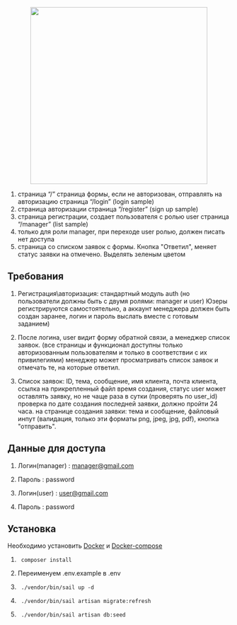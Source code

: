 <p align="center"><a href="https://laravel.com" target="_blank"><img src="https://raw.githubusercontent.com/laravel/art/master/logo-lockup/5%20SVG/2%20CMYK/1%20Full%20Color/laravel-logolockup-cmyk-red.svg" width="400"></a></p>

1.  страница “/” страница формы, если не авторизован, отправлять на авторизацию
    страница “/login” (login sample)
2.  страница авторизации
    страница “/register” (sign up sample)
3.  страница регистрации, создает пользователя с ролью user
    страница “/manager” (list sample)
4.  только для роли manager, при переходе user ролью, должен писать нет доступа
5.  страница со списком заявок с формы. Кнопка "Ответил", меняет статус заявки на отмечено. Выделять зеленым цветом

## Требования

1. Регистрация\авторизация: стандартный модуль auth (но пользователи должны быть с двумя ролями: manager и user)
   Юзеры регистрируются самостоятельно, а аккаунт менеджера должен быть создан заранее, логин и пароль выслать вместе с готовым заданием)

2. После логина, user видит форму обратной связи, а менеджер список заявок. (все страницы и функционал доступны только авторизованным пользователям и только в соответствии с их привилегиями)
   менеджер может просматривать список заявок и отмечать те, на которые ответил.

3. Cписок заявок:
   ID, тема, сообщение, имя клиента, почта клиента, ссылка на прикрепленный файл время создания, статус
   user может оставлять заявку, но не чаще раза в сутки (проверять по user_id)
   проверка по дате создания последней заявки, должно пройти 24 часа.
   на странице создания заявки: тема и сообщение, файловый инпут (валидация, только эти форматы png, jpeg, jpg, pdf), кнопка "отправить".

## Данные для доступа

1. Логин(manager) : manager@gmail.com
2. Пароль : password

3. Логин(user) : user@gmail.com
4. Пароль : password

## Установка

Необходимо установить [Docker](https://docs.docker.com/get-docker) и [Docker-compose](https://docs.docker.com/compose/install)

1. ```console
    composer install
   ```
2. Переименуем .env.example в .env
3. ```console
    ./vendor/bin/sail up -d
   ```
4. ```console
    ./vendor/bin/sail artisan migrate:refresh
   ```
5. ```console
    ./vendor/bin/sail artisan db:seed
   ```
